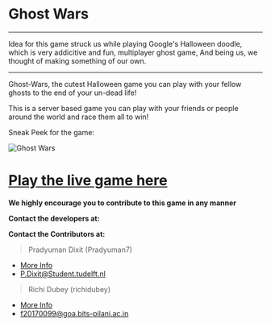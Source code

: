 # Ghost Wars

***

Idea for this game struck us while playing Google's Halloween doodle, which is very addicitive and fun, multiplayer ghost game, And being us, we thought of making something of our own.

***

Ghost-Wars, the cutest Halloween game you can play with your fellow ghosts to the end of your un-dead life! 

This is a server based game you can play with your friends or people around the world and race them all to win!

Sneak Peek for the game:

![Ghost Wars](https://user-images.githubusercontent.com/45059787/50740511-7fd83600-1215-11e9-889d-9fda90e974ed.png)

# [Play the live game here](https://ghost-wars.herokuapp.com)


**We highly encourage you to contribute to this game in any manner**

**Contact the developers at:**

**Contact the Contributors at:**
   > Pradyuman Dixit (Pradyuman7)
   - [More Info](https://Pradyuman7.github.io)
   - P.Dixit@Student.tudelft.nl

   > Richi Dubey (richidubey)    
   - [More Info](https://365arts.me)
   - f20170099@goa.bits-pilani.ac.in
   
